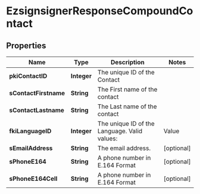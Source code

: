 

# EzsignsignerResponseCompoundContact

## Properties

Name | Type | Description | Notes
------------ | ------------- | ------------- | -------------
**pkiContactID** | **Integer** | The unique ID of the Contact | 
**sContactFirstname** | **String** | The First name of the contact | 
**sContactLastname** | **String** | The Last name of the contact | 
**fkiLanguageID** | **Integer** | The unique ID of the Language.  Valid values:  |Value|Description| |-|-| |1|French| |2|English| | 
**sEmailAddress** | **String** | The email address. |  [optional]
**sPhoneE164** | **String** | A phone number in E.164 Format |  [optional]
**sPhoneE164Cell** | **String** | A phone number in E.164 Format |  [optional]





